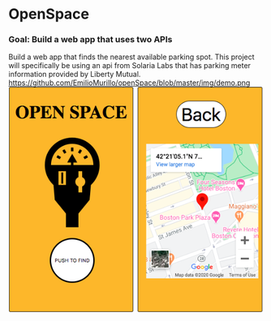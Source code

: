 # OpenSpace
### Goal: Build a web app that uses two APIs
Build a web app that finds the nearest available parking spot. This project will specifically be using an api from Solaria Labs that has parking meter information provided by Liberty Mutual.
https://github.com/EmilioMurillo/openSpace/blob/master/img/demo.png
![alt text](https://github.com/EmilioMurillo/openSpace/blob/master/img/demo.png)

